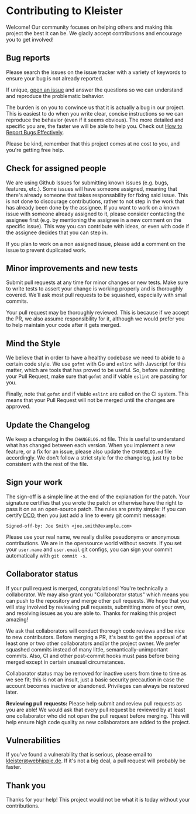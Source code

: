 # Contributing to Kleister

Welcome! Our community focuses on helping others and making this project the best it can be. We gladly accept contributions and encourage you to get involved!


## Bug reports

Please search the issues on the issue tracker with a variety of keywords to ensure your bug is not already reported.

If unique, [open an issue](https://github.com/kleister/kleister-ui/issues) and answer the questions so we can understand and reproduce the problematic behavior.

The burden is on you to convince us that it is actually a bug in our project. This is easiest to do when you write clear, concise instructions so we can reproduce the behavior (even if it seems obvious). The more detailed and specific you are, the faster we will be able to help you. Check out [How to Report Bugs Effectively](http://www.chiark.greenend.org.uk/~sgtatham/bugs.html).

Please be kind, remember that this project comes at no cost to you, and you're getting free help.


## Check for assigned people

We are using Github Issues for submitting known issues (e.g. bugs, features, etc.). Some issues will have someone assigned, meaning that there's already someone that takes responsability for fixing said issue. This is not done to discourage contributions, rather to not step in the work that has already been done by the assignee. If you want to work on a known issue with someone already assigned to it, please consider contacting the assignee first (e.g. by mentioning the assignee in a new comment on the specific issue). This way you can contribute with ideas, or even with code if the assignee decides that you can step in.

If you plan to work on a non assigned issue, please add a comment on the issue to prevent duplicated work.


## Minor improvements and new tests

Submit pull requests at any time for minor changes or new tests. Make sure to write tests to assert your change is working properly and is thoroughly covered. We'll ask most pull requests to be squashed, especially with small commits.

Your pull request may be thoroughly reviewed. This is because if we accept the PR, we also assume responsibility for it, although we would prefer you to help maintain your code after it gets merged.


## Mind the Style

We believe that in order to have a healthy codebase we need to abide to a certain code style. We use `gofmt` with Go and `eslint` with Javscript for this matter, which are tools that has proved to be useful. So, before submitting your Pull Request, make sure that `gofmt` and if viable `eslint` are passing for you.

Finally, note that `gofmt` and if viable `eslint` are called on the CI system. This means that your Pull Request will not be merged until the changes are approved.


## Update the Changelog

We keep a changelog in the `CHANGELOG.md` file. This is useful to understand what has changed between each version. When you implement a new feature, or a fix for an issue, please also update the `CHANGELOG.md` file accordingly. We don't follow a strict style for the changelog, just try to be consistent with the rest of the file.


## Sign your work

The sign-off is a simple line at the end of the explanation for the patch. Your signature certifies that you wrote the patch or otherwise have the right to pass it on as an open-source patch. The rules are pretty simple: If you can certify [DCO](DCO), then you just add a line to every git commit message:

```
Signed-off-by: Joe Smith <joe.smith@example.com>
```

Please use your real name, we really dislike pseudonyms or anonymous contributions. We are in the opensource world without secrets. If you set your `user.name` and `user.email` git configs, you can sign your commit automatically with `git commit -s`.


## Collaborator status

If your pull request is merged, congratulations! You're technically a collaborator. We may also grant you "Collaborator status" which means you can push to the repository and merge other pull requests. We hope that you will stay involved by reviewing pull requests, submitting more of your own, and resolving issues as you are able to. Thanks for making this project amazing!

We ask that collaborators will conduct thorough code reviews and be nice to new contributors. Before merging a PR, it's best to get the approval of at least one or two other collaborators and/or the project owner. We prefer squashed commits instead of many little, semantically-unimportant commits. Also,
CI and other post-commit hooks must pass before being merged except in certain unusual circumstances.

Collaborator status may be removed for inactive users from time to time as we see fit; this is not an insult, just a basic security precaution in case the account becomes inactive or abandoned. Privileges can always be restored later.

**Reviewing pull requests:** Please help submit and review pull requests as you are able! We would ask that every pull request be reviewed by at least one collaborator who did not open the pull request before merging. This will help ensure high code quality as new collaborators are added to the project.


## Vulnerabilities

If you've found a vulnerability that is serious, please email to kleister@webhippie.de. If it's not a big deal, a pull request will probably be faster.


## Thank you

Thanks for your help! This project would not be what it is today without your contributions.
